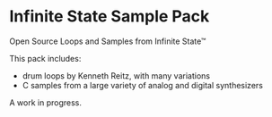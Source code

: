 # Infinite State Sample Pack

Open Source Loops and Samples from Infinite State™

This pack includes:

- drum loops by Kenneth Reitz, with many variations
- C samples from a large variety of analog and digital synthesizers

A work in progress.
